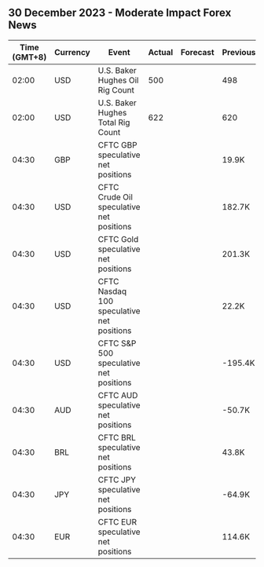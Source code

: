 ## 30 December 2023 - Moderate Impact Forex News

| Time (GMT+8) | Currency | Event | Actual | Forecast | Previous |
|------|----------|-------|--------|----------|----------|
| 02:00 | USD | U.S. Baker Hughes Oil Rig Count | 500 |  | 498 |
| 02:00 | USD | U.S. Baker Hughes Total Rig Count | 622 |  | 620 |
| 04:30 | GBP | CFTC GBP speculative net positions |  |  | 19.9K |
| 04:30 | USD | CFTC Crude Oil speculative net positions |  |  | 182.7K |
| 04:30 | USD | CFTC Gold speculative net positions |  |  | 201.3K |
| 04:30 | USD | CFTC Nasdaq 100 speculative net positions |  |  | 22.2K |
| 04:30 | USD | CFTC S&P 500 speculative net positions |  |  | -195.4K |
| 04:30 | AUD | CFTC AUD speculative net positions |  |  | -50.7K |
| 04:30 | BRL | CFTC BRL speculative net positions |  |  | 43.8K |
| 04:30 | JPY | CFTC JPY speculative net positions |  |  | -64.9K |
| 04:30 | EUR | CFTC EUR speculative net positions |  |  | 114.6K |
